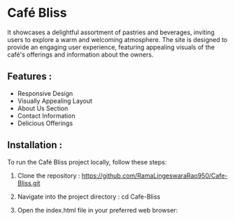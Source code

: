 # Café Bliss
It showcases a delightful assortment of pastries and beverages, inviting users to explore a warm and welcoming atmosphere. The site is designed to provide an engaging user experience, featuring appealing visuals of the café's offerings and information about the owners.

## Features :
- Responsive Design
- Visually Appealing Layout
- About Us Section
- Contact Information
- Delicious Offerings

## Installation :
To run the Café Bliss project locally, follow these steps:
1. Clone the repository :
   https://github.com/RamaLingeswaraRao950/Cafe-Bliss.git

2. Navigate into the project directory :
   cd Cafe-Bliss

3. Open the index.html file in your preferred web browser:
